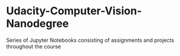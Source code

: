 # Udacity-Computer-Vision-Nanodegree
Series of Jupyter Notebooks consisting of assignments and projects throughout the course
